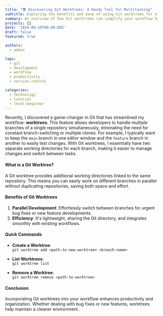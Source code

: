```yaml
---
title: "📚 Discovering Git Worktrees: A Handy Tool for Multitasking"
subtitle: Exploring the benefits and ease of using Git worktrees for efficient multibranch development.
summary: An overview of how Git worktrees can simplify your workflow by allowing simple management of multiple branches within a single repository.
projects: []
date: '2024-09-19T00:00:00Z'
draft: false
featured: true

authors:
  - admin

tags:
  - git
  - development
  - workflow
  - productivity
  - version-control

categories:
  - technology
  - tutorial
  - level:beginner
---
```


Recently, I discovered a game-changer in Git that has streamlined my workflow: **worktrees**.
This feature allows developers to handle multiple branches of a single repository simultaneously, eliminating the need for constant branch-switching or multiple clones.
For example, I typically want to keep the `main` branch in one editor window and the `feature` branch in another to easily test changes.
With Git worktrees, I essentially have two separate working directories for each branch, making it easier to manage changes and switch between tasks.

#### What is a Git Worktree?

A Git worktree provides additional working directories linked to the same repository.
This means you can easily work on different branches in parallel without duplicating repositories, saving both space and effort.

#### Benefits of Git Worktrees

1. **Parallel Development**: Effortlessly switch between branches for urgent bug fixes or new feature developments.
2. **Efficiency**: It's lightweight, sharing the Git directory, and integrates smoothly with existing workflows.

#### Quick Commands

- **Create a Worktree**:  
  `git worktree add <path-to-new-worktree> <branch-name>`

- **List Worktrees**:  
  `git worktree list`

- **Remove a Worktree**:  
  `git worktree remove <path-to-worktree>`

#### Conclusion

Incorporating Git worktrees into your workflow enhances productivity and organization.
Whether dealing with bug fixes or new features, worktrees help maintain a cleaner environment.
